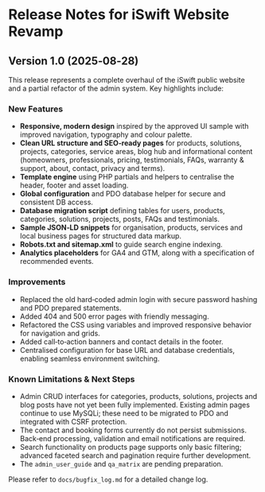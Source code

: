 # Release Notes for iSwift Website Revamp

## Version 1.0 (2025‑08‑28)

This release represents a complete overhaul of the iSwift public website and a partial refactor of the admin system. Key highlights include:

### New Features

* **Responsive, modern design** inspired by the approved UI sample with improved navigation, typography and colour palette.
* **Clean URL structure and SEO‑ready pages** for products, solutions, projects, categories, service areas, blog hub and informational content (homeowners, professionals, pricing, testimonials, FAQs, warranty & support, about, contact, privacy and terms).
* **Template engine** using PHP partials and helpers to centralise the header, footer and asset loading.
* **Global configuration** and PDO database helper for secure and consistent DB access.
* **Database migration script** defining tables for users, products, categories, solutions, projects, posts, FAQs and testimonials.
* **Sample JSON‑LD snippets** for organisation, products, services and local business pages for structured data markup.
* **Robots.txt and sitemap.xml** to guide search engine indexing.
* **Analytics placeholders** for GA4 and GTM, along with a specification of recommended events.

### Improvements

* Replaced the old hard‑coded admin login with secure password hashing and PDO prepared statements.
* Added 404 and 500 error pages with friendly messaging.
* Refactored the CSS using variables and improved responsive behavior for navigation and grids.
* Added call‑to‑action banners and contact details in the footer.
* Centralised configuration for base URL and database credentials, enabling seamless environment switching.

### Known Limitations & Next Steps

* Admin CRUD interfaces for categories, products, solutions, projects and blog posts have not yet been fully implemented. Existing admin pages continue to use MySQLi; these need to be migrated to PDO and integrated with CSRF protection.
* The contact and booking forms currently do not persist submissions. Back‑end processing, validation and email notifications are required.
* Search functionality on products page supports only basic filtering; advanced faceted search and pagination require further development.
* The `admin_user_guide` and `qa_matrix` are pending preparation.

Please refer to `docs/bugfix_log.md` for a detailed change log.